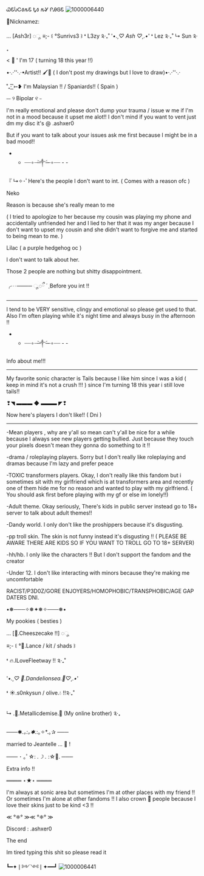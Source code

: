  ᏇᏋႱᏟ𐒀𐒄Ꮛ Ꮏ𐒀 𐒄Ꮍ ᎵᎯᎶᏋ
![1000006440](https://github.com/user-attachments/assets/595c03f0-75ae-4297-ab06-5463df43e91a)



🦇Nicknamez:

... [Ash3r] ◌ೄ
≡;- ꒰ °Sunrivs3 ꒱
❛ L3zy ༉‧₊˚
'*•.¸♡ Ash ♡¸.•*'
❛ Lez ༉‧₊˚
↳ Sun ༉‧₊

< 🌌 ' I'm 17 ( turning 18 this year !!)

•·.·''·.·•Artist!! 🖌️🎨 ( I don't post my drawings but I love to draw)•·.·''·.·

˚₊· ͟͟͞͞➳❥ I'm Malaysian !! / Spaniards!! ( Spain )

⎯⎯ ୨ Bipolar ୧ ⎯

I'm really emotional and please don't dump your trauma / issue w me if I'm not in a mood because it upset me alot!! I don't mind if you want to vent just dm my disc it's @ .ashxer0

But if you want to talk about your issues ask me first because I might be in a bad mood!!

- - ┈┈∘┈˃̶༒˂̶┈∘┈┈ - -

『 ↳✧･ﾟHere's the people I don't want to int. ( Comes with a reason ofc )

Neko

Reason is because she's really mean to me

( I tried to apologize to her because my cousin was playing my phone and accidentally unfriended her and I lied to her that it was my anger because I don't want to upset my cousin and she didn't want to forgive me and started to being mean to me. )

Lilac ( a purple hedgehog oc )

I don't want to talk about her.

Those 2 people are nothing but shitty disappointment.

╭┈──── ◌ೄ◌ྀ ˊˎBefore you int !!

________________

I tend to be VERY sensitive, clingy and emotional so please get used to that. Also I'm often playing while it's night time and always busy in the afternoon !!

- - ┈┈∘┈˃̶༒˂̶┈∘┈┈ - -

Info about me!!!

________________

My favorite sonic character is Tails because I like him since I was a kid ( keep in mind it's not a crush !!! ) since I'm turning 18 this year i still love tails!!

❢◥ ▬▬▬ ◆ ▬▬▬ ◤❢

Now here's players I don't like!! ( Dni )

_______________________________

-Mean players , why are y'all so mean can't y'all be nice for a while because I always see new players getting bullied. Just because they touch your pixels doesn't mean they gonna do something to it !!

-drama / roleplaying players. Sorry but I don't really like roleplaying and dramas because I'm lazy and prefer peace

-TOXIC transformers players. Okay, I don't really like this fandom but i sometimes sit with my girlfriend which is at transformers area and recently one of them hide me for no reason and wanted to play with my girlfriend. ( You should ask first before playing with my gf or else im lonely!!)

-Adult theme. Okay seriously, There's kids in public server instead go to 18+ server to talk about adult themes!!

-Dandy world. I only don't like the proshippers because it's disgusting.

-pp troll skin. The skin is not funny instead it's disgusting !! ( PLEASE BE AWARE THERE ARE KIDS SO IF YOU WANT TO TROLL GO TO 18+ SERVER)

-hh/hb. I only like the characters !! But I don't support the fandom and the creator

-Under 12. I don't like interacting with minors because they're making me uncomfortable

RACIST/P3D0Z/GORE ENJOYERS/HOMOPHOBIC/TRANSPHOBIC/AGE GAP DATERS DNI.

•❅───✧❅✦❅✧───❅•

My pookies ( besties )

... [🍰.Cheeszecake !!] ◌ೄ

≡;- ꒰ °🦇.Lance / kit / shads ꒱

❛ 🔥.ILoveFleetway !! ༉‧₊˚

'*•.¸♡ 🌼.Dandelionsea.🌊♡¸.•*'

❛ ☀️.s0nkysun / olive.💧 !!༉‧₊˚

↳ .👾.Metallicdemise.🤖 (My online brother) ༉‧₊

───✱*.｡:｡✱*.:｡✧*.｡✰ ───

married to Jeantelle ... 💍 !

─── ･ ｡ﾟ☆: *.☽ .* :☆ﾟ. ───

Extra info !!

════ ⋆★⋆ ════

I'm always at sonic area but sometimes I'm at other places with my friend !! Or sometimes I'm alone at other fandoms !! I also crown 👑 people because I love their skins just to be kind <3 !!

≪ °❈° ≫≪ °❈° ≫

Discord : .ashxer0

The end

Im tired typing this shit so please read it

┗━✦❘༻༺❘✦━━┛
![1000006441](https://github.com/user-attachments/assets/7bacd70e-b218-4062-b4ed-8781b558d296)
